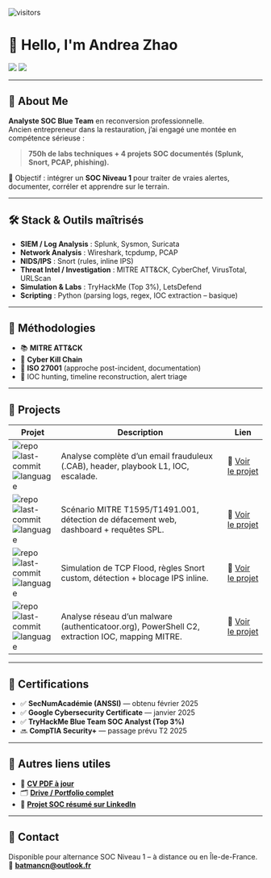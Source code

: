![visitors](https://visitor-badge.laobi.icu/badge?page_id=Ghostring-dot.blue-team-projects-andrea)

# 👋 Hello, I'm Andrea Zhao

<a href="https://www.linkedin.com/in/andrea-z-33774534b/"><img src="https://img.shields.io/badge/-LinkedIn-0072b1?&style=for-the-badge&logo=linkedin&logoColor=white" /></a>
<a href="https://github.com/andreazhao-cyber"><img src="https://img.shields.io/badge/-GitHub-000?&style=for-the-badge&logo=github&logoColor=white" /></a>

---

## 👤 About Me

**Analyste SOC Blue Team** en reconversion professionnelle.  
Ancien entrepreneur dans la restauration, j’ai engagé une montée en compétence sérieuse :  
> **750h de labs techniques + 4 projets SOC documentés (Splunk, Snort, PCAP, phishing).**

🎯 Objectif : intégrer un **SOC Niveau 1** pour traiter de vraies alertes, documenter, corréler et apprendre sur le terrain.

---

## 🛠️ Stack & Outils maîtrisés

- **SIEM / Log Analysis** : Splunk, Sysmon, Suricata
- **Network Analysis** : Wireshark, tcpdump, PCAP
- **NIDS/IPS** : Snort (rules, inline IPS)
- **Threat Intel / Investigation** : MITRE ATT&CK, CyberChef, VirusTotal, URLScan
- **Simulation & Labs** : TryHackMe (Top 3%), LetsDefend
- **Scripting** : Python (parsing logs, regex, IOC extraction – basique)

---

## 🧠 Méthodologies

- 📚 **MITRE ATT&CK**
- 🔄 **Cyber Kill Chain**
- 🔐 **ISO 27001** (approche post-incident, documentation)
- 🧩 IOC hunting, timeline reconstruction, alert triage

---

## 📁 Projects


| Projet | Description | Lien |
|--------|-------------|------|
| ![repo](https://img.shields.io/badge/Phishing_Investigation-blue)<br>![last-commit](https://img.shields.io/github/last-commit/Ghostring-dot/phishing-investigation)<br>![language](https://img.shields.io/github/languages/top/Ghostring-dot/phishing-investigation) | Analyse complète d’un email frauduleux (.CAB), header, playbook L1, IOC, escalade. | 🔗 [Voir le projet](https://github.com/Ghostring-dot/phishing-investigation) |
| ![repo](https://img.shields.io/badge/Splunk_Defacement-green)<br>![last-commit](https://img.shields.io/github/last-commit/Ghostring-dot/splunk-defacement)<br>![language](https://img.shields.io/github/languages/top/Ghostring-dot/splunk-defacement) | Scénario MITRE T1595/T1491.001, détection de défacement web, dashboard + requêtes SPL. | 🔗 [Voir le projet](https://github.com/Ghostring-dot/splunk-defacement) |
| ![repo](https://img.shields.io/badge/Snort_DoS-orange)<br>![last-commit](https://img.shields.io/github/last-commit/Ghostring-dot/snort-dos-detection)<br>![language](https://img.shields.io/github/languages/top/Ghostring-dot/snort-dos-detection) | Simulation de TCP Flood, règles Snort custom, détection + blocage IPS inline. | 🔗 [Voir le projet](https://github.com/Ghostring-dot/snort-dos-detection) |
| ![repo](https://img.shields.io/badge/Malware_PCAP_Analysis-red)<br>![last-commit](https://img.shields.io/github/last-commit/Ghostring-dot/malware-pcap-analysis)<br>![language](https://img.shields.io/github/languages/top/Ghostring-dot/malware-pcap-analysis) | Analyse réseau d’un malware (authenticatoor.org), PowerShell C2, extraction IOC, mapping MITRE. | 🔗 [Voir le projet](https://github.com/Ghostring-dot/malware-pcap-analysis) |

---

## 🧾 Certifications

- ✅ **SecNumAcadémie (ANSSI)** — obtenu février 2025  
- ✅ **Google Cybersecurity Certificate** — janvier 2025  
- ✅ **TryHackMe Blue Team SOC Analyst (Top 3%)**  
- 🔜 **CompTIA Security+** — passage prévu T2 2025

---

## 📎 Autres liens utiles

- 📄 **[CV PDF à jour](lien_vers_ton_cv.pdf)**  
- 🗂️ **[Drive / Portfolio complet](lien_notebook_drive)**  
- 🧠 **[Projet SOC résumé sur LinkedIn](https://www.linkedin.com/in/andrea-z-33774534b/)**

---

## 💬 Contact

Disponible pour alternance SOC Niveau 1 – à distance ou en Île-de-France.  
📧 **batmancn@outlook.fr**  

